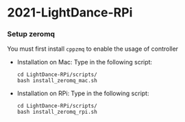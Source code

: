 # 2021-LightDance-RPi

### Setup zeromq

You must first install `cppzmq` to enable the usage of controller

-   Installation on Mac:
    Type in the following script:

    ```shell
    cd LightDance-RPi/scripts/
    bash install_zeromq_mac.sh
    ```

-   Installation on RPi:
    Type in the following script:

    ```shell
    cd LightDance-RPi/scripts/
    bash install_zeromq_rpi.sh
    ```
